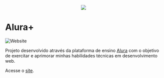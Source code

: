 <p align="center">
<img src="https://i.imgur.com/VBJRTWK.png alt="Alura Plus">
</p>
<h1>Alura+</h1>

![Website](https://img.shields.io/website?down_color=lightgrey&style=flat-square&logo=appveyor&down_message=offline&label=STATUS&logo=STATUS&style=for-the-badge&up_message=FINALIZADO&url=https%3A%2F%2Fshields.io)

Projeto desenvolvido através da plataforma de ensino <a href="https://alura.com.br/">Alura</a> com o objetivo de exercitar e aprimorar minhas habilidades técnicas em desenvolvimento web.

Acesse o <a href="https://alura-plus-guimevn.vercel.app/">site</a>.